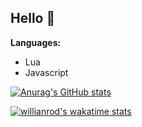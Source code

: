 ## Hello 👋

**Languages:**
- Lua
- Javascript

[![Anurag's GitHub stats](https://github-readme-stats.vercel.app/api?username=AragornElessar1973&count_private=true&hide=contribs,prs&show_icons=true&theme=tokyonight)](https://github.com/anuraghazra/github-readme-stats)

[![willianrod's wakatime stats](https://github-readme-stats.vercel.app/api/wakatime?username=aragorn&theme=tokyonight)](https://github.com/anuraghazra/github-readme-stats)
